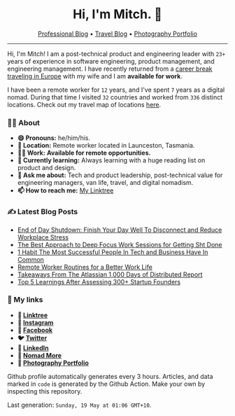 <h1 align="center">Hi, I'm Mitch. 👋</h1>
<p align="center">
  <a href="https://mitchmalone.io">Professional Blog</a> •
  <a href="https://nomadmo.re">Travel Blog</a> •
  <a href="https://mitchmalone.photography">Photography Portfolio</a>
</p>

-------

Hi, I'm Mitch! I am a post-technical product and engineering leader with `23+` years of experience in software engineering, product management, and engineering management. I have recently returned from a <a href="https://nomadmo.re/maps/2023-world/">career break traveling in Europe</a> with my wife and I am **available for work**.

I have been a remote worker for `12` years, and I've spent `7` years as a digital nomad.
During that time I visited `32` countries and worked from `336` distinct locations. Check out
my travel map of locations <a href="https://nomadmo.re/maps/the-full-travel-map/">here</a>.

### 👨‍🎤 About

- **😄 Pronouns:** he/him/his.
- **📍 Location:** Remote worker located in Launceston, Tasmania.
- **👷‍♂️ Work:** **Available for remote opportunities.**
- **🌱 Currently learning:** Always learning with a huge reading list on product and design.
- **💬 Ask me about:** Tech and product leadership, post-technical value for engineering managers, van life, travel, and digital nomadism.
- **📫 How to reach me:** [My Linktree](https://linktr.ee/mitchmalone)

### ✍️ Latest Blog Posts
- [End of Day Shutdown: Finish Your Day Well To Disconnect and Reduce Workplace Stress](https://mitchmalone.medium.com/end-of-day-shutdown-finish-your-day-well-to-disconnect-and-reduce-workplace-stress-939cf5bdc351?source&#x3D;rss-dc3c26aefde1------2)
- [The Best Approach to Deep Focus Work Sessions for Getting Sht Done](https://mitchmalone.medium.com/the-best-approach-to-deep-focus-work-sessions-for-getting-sh-t-done-bb7a94c5c0f4?source&#x3D;rss-dc3c26aefde1------2)
- [1 Habit The Most Successful People In Tech and Business Have In Common](https://mitchmalone.medium.com/1-habit-the-most-successful-people-in-tech-and-business-have-in-common-6bc441eca810?source&#x3D;rss-dc3c26aefde1------2)
- [Remote Worker Routines for a Better Work Life](https://mitchmalone.medium.com/remote-worker-routines-for-a-better-work-life-fcd9300c082f?source&#x3D;rss-dc3c26aefde1------2)
- [Takeaways From The Atlassian 1,000 Days of Distributed Report](https://mitchmalone.medium.com/please-try-very-hard-to-imagine-the-complete-lack-of-shock-on-my-face-ea1cac698b16?source&#x3D;rss-dc3c26aefde1------2)
- [Top 5 Learnings After Assessing 300+ Startup Founders](https://mitchmalone.medium.com/top-5-learnings-after-assessing-300-startup-founders-95547f9f5f7d?source&#x3D;rss-dc3c26aefde1------2)

### 🔗 My links
- **🔗 [Linktree](https://linktr.ee/mitchmalone)**
- **📸 [Instagram](https://www.instagram.com/mitchmalone)**
- **👤 [Facebook](https://www.facebook.com/mitchmalone)**
- **🐦 [Twitter](https://twitter.com/mitch__malone)**
- **👔 [LinkedIn](https://www.linkedin.com/in/mitchmalone)**
- **📍 [Nomad More](https://nomadmo.re)**
- **📸 [Photography Portfolio](https://mitchmalone.photography)**

Github profile automatically generates every 3 hours. Articles, and data marked in `code` is generated by the Github
Action. Make your own by inspecting this repository.

Last generation: `Sunday, 19 May at 01:06 GMT+10`.